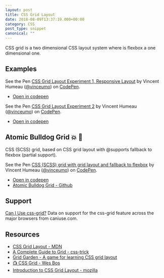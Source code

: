 ```yaml
---
layout: post
title: CSS Grid Layout
date: 2018-08-09T13:37:19.000+00:00
category: CSS
post_type: snippet
canonical: ""
---
```


CSS grid is a two dimensional CSS layout system where is flexbox a one dimensional one.

## Examples

<p data-height="500" data-theme-id="dark" data-slug-hash="RxOygp" data-default-tab="css,result" data-user="vinceumo" data-pen-title="CSS Grid Layout Experiment 1, Responsive Layout" class="codepen">See the Pen <a href="https://codepen.io/vinceumo/pen/RxOygp/">CSS Grid Layout Experiment 1, Responsive Layout</a> by Vincent Humeau (<a href="https://codepen.io/vinceumo">@vinceumo</a>) on <a href="https://codepen.io">CodePen</a>.</p>
<script async src="https://static.codepen.io/assets/embed/ei.js"></script>

- [Open in codepen](https://codepen.io/vinceumo/pen/RxOygp)

<p data-height="500" data-theme-id="dark" data-slug-hash="gdxpwK" data-default-tab="css,result" data-user="vinceumo" data-pen-title="CSS Grid Layout Experiment 2" class="codepen">See the Pen <a href="https://codepen.io/vinceumo/pen/gdxpwK/">CSS Grid Layout Experiment 2</a> by Vincent Humeau (<a href="https://codepen.io/vinceumo">@vinceumo</a>) on <a href="https://codepen.io">CodePen</a>.</p>
<script async src="https://static.codepen.io/assets/embed/ei.js"></script>

- [Open in codepen](https://codepen.io/vinceumo/pen/gdxpwK)

## Atomic Bulldog Grid 💥 🐶

CSS (SCSS) grid, based on CSS grid layout with @supports fallback to flexbox (partial support).

<p data-height="500" data-theme-id="dark" data-slug-hash="ZrMKYb" data-default-tab="result" data-user="vinceumo" data-pen-title="CSS (SCSS) grid with grid layout and fallback to flexbox" class="codepen">See the Pen <a href="https://codepen.io/vinceumo/pen/ZrMKYb/">CSS (SCSS) grid with grid layout and fallback to flexbox</a> by Vincent Humeau (<a href="https://codepen.io/vinceumo">@vinceumo</a>) on <a href="https://codepen.io">CodePen</a>.</p>
<script async src="https://static.codepen.io/assets/embed/ei.js"></script>

- [Open in codepen](https://codepen.io/vinceumo/pen/ZrMKYb)
- [Atomic Bulldog Grid - Github](https://github.com/vinceumo/atomic-bulldog-grid)

## Support

<p class="ciu_embed" data-feature="css-grid" data-periods="future_1,current,past_1,past_2" data-accessible-colours="false">
  <a href="http://caniuse.com/#feat=css-grid">Can I Use css-grid?</a> Data on support for the css-grid feature across the major browsers from caniuse.com.
</p>

## Resources

- [CSS Grid Layout - MDN](https://developer.mozilla.org/en-US/docs/Web/CSS/CSS_Grid_Layout)
- [A Complete Guide to Grid - css-trick](https://css-tricks.com/snippets/css/complete-guide-grid/)
- [Grid Garden - A game for learning CSS grid layout](https://cssgridgarden.com/)
- [📺 CSS Grid - Wes Bos](https://cssgrid.io/)
- [Introduction to CSS Grid Layout - mozilla](https://mozilladevelopers.github.io/playground/css-grid/)
